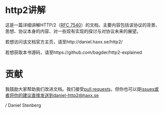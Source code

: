 http2讲解
=======

这是一篇详细讲解HTTP/2（[RFC
7540](https://httpwg.github.io/specs/rfc7540.html)）的文档，主要内容包括该协议的背景、思想、协议本身的内容、对一些现有实现的探讨与对协议未来的展望。

若想访问该文档官方主页，请至http://daniel.haxx.se/http2/

若想获取本书源码，请至https://github.com/bagder/http2-explained


贡献
=======
我鼓励大家帮助我们改进文档。我们接受[pull
requests](https://github.com/bagder/http2-explained/pulls)，但你也可以提[issues](https://github.com/bagder/http2-explained/issues)或者将你的建议直接发送到daniel-http2@haxx.se

 / Daniel Stenberg
